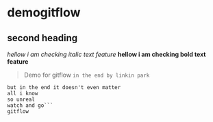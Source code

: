 # demogitflow
## second heading
*hellow i am checking italic text feature*
**hellow i am checking bold text feature**
>Demo for gitflow
`in the end by linkin park`

```i tried so hard and got so far 
but in the end it doesn't even matter
all i know
so unreal
watch and go```
gitflow
